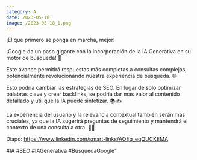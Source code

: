 ```yaml
--- 
category: A 
date: 2023-05-18 
image: /2023-05-18_1.png 
--- 
```


¡El que primero se ponga en marcha, mejor!

¡Google da un paso gigante con la incorporación de la IA Generativa en su motor de búsqueda! 🚀 

Este avance permitirá respuestas más completas a consultas complejas, potencialmente revolucionando nuestra experiencia de búsqueda. 🌐

Esto podría cambiar las estrategias de SEO. En lugar de solo optimizar palabras clave y crear backlinks, se podría dar más valor al contenido detallado y útil que la IA puede sintetizar. 📚✍️

La experiencia del usuario y la relevancia contextual también serán más cruciales, ya que la IA sugerirá preguntas de seguimiento y mantendrá el contexto de una consulta a otra. 🎯🔄

Diapo: https://www.linkedin.com/smart-links/AQEq_eqQUCKEMA

#IA #SEO #IAGenerativa #BúsquedaGoogle"